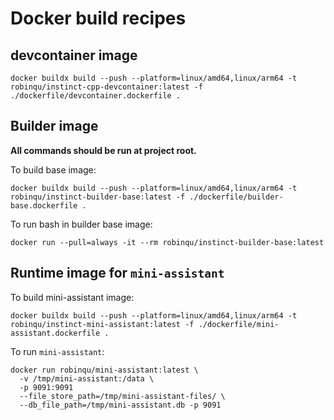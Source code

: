 # Docker build recipes

## devcontainer image

```shell
docker buildx build --push --platform=linux/amd64,linux/arm64 -t robinqu/instinct-cpp-devcontainer:latest -f ./dockerfile/devcontainer.dockerfile .
```

## Builder image

**All commands should be run at project root.**

To build base image:

```shell
docker buildx build --push --platform=linux/amd64,linux/arm64 -t robinqu/instinct-builder-base:latest -f ./dockerfile/builder-base.dockerfile . 
```

To run bash in builder base image:

```shell
docker run --pull=always -it --rm robinqu/instinct-builder-base:latest
```

## Runtime image for `mini-assistant` 

To build mini-assistant image:

```shell
docker buildx build --push --platform=linux/amd64,linux/arm64 -t robinqu/instinct-mini-assistant:latest -f ./dockerfile/mini-assistant.dockerfile . 
```

To run `mini-assistant`:

```shell
docker run robinqu/mini-assistant:latest \
  -v /tmp/mini-assistant:/data \
  -p 9091:9091
  --file_store_path=/tmp/mini-assistant-files/ \
  --db_file_path=/tmp/mini-assistant.db -p 9091
```

